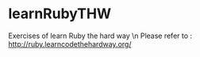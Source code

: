 learnRubyTHW
============

Exercises of learn Ruby the hard way
\n
Please refer to : http://ruby.learncodethehardway.org/

